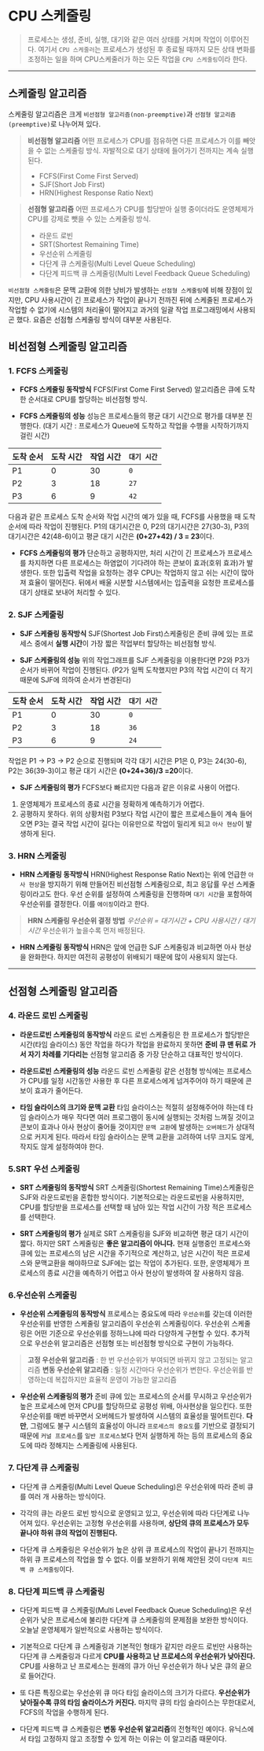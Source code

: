 # CPU 스케줄링

>프로세스는 생성, 준비, 실행, 대기와 같은 여러 상태를 거치며 작업이 이루어진다. 여기서 `CPU 스케줄러`는 프로세스가 생성된 후 종료될 때까지 모든 상태 변화를 조정하는 일을 하며 CPU스케줄러가 하는 모든 작업을 `CPU 스케줄링`이라 한다.

---


## 스케줄링 알고리즘

스케줄링 알고리즘은 크게 `비선점형 알고리즘(non-preemptive)`과 `선점형 알고리즘(preemptive)`로 나누어져 있다.

> **비선점형 알고리즘**
> 어떤 프로세스가 CPU를 점유하면 다른 프로세스가 이를 빼앗을 수 없는 스케줄링 방식. 자발적으로 대기 상태에 들어가기 전까지는 계속 실행된다. 
> * FCFS(First Come First Served)
> * SJF(Short Job First)
> * HRN(Highest Response Ratio Next)

> **선점형 알고리즘**
> 어떤 프로세스가 CPU를 할당받아 실행 중이더라도 운영체제가 CPU를 강제로 뺏을 수 있는 스케줄링 방식. 
> * 라운드 로빈
> * SRT(Shortest Remaining Time)
> * 우선순위 스케줄링
> * 다단계 큐 스케줄링(Multi Level Queue Scheduling)
> * 다단계 피드백 큐 스케줄링(Multi Level Feedback Queue Scheduling)

`비선점형 스케줄링`은 문맥 교환에 의한 낭비가 발생하는 `선점형 스케줄링`에 비해 장점이 있지만, CPU 사용시간이 긴 프로세스가 작업이 끝나기 전까진 뒤에 스케줄된 프로세스가 작업할 수 없기에 시스템의 처리율이 떨어지고 과거의 일괄 작업 프로그래밍에서 사용되곤 했다. 요즘은 선점형 스케줄링 방식이 대부분 사용된다. 


## 비선점형 스케줄링 알고리즘

### 1. FCFS 스케줄링
* **FCFS 스케줄링 동작방식**
FCFS(First Come First Served) 알고리즘은 큐에 도착한 순서대로 CPU를 할당하는 비선점형 방식.

* **FCFS 스케줄링의 성능**
성능은 프로세스들의 평균 대기 시간으로 평가를 대부분 진행한다.
(대기 시간 : 프로세스가 Queue에 도착하고 작업을 수행을 시작하기까지 걸린 시간)

|도착 순서|도착 시간|작업 시간|`대기 시간`|
|-|-|-|-|
|P1|0|30|`0`|
|P2|3|18|`27`|
|P3|6|9|`42`|

다음과 같은 프로세스 도착 순서와 작업 시간의 예가 있을 때, FCFS를 사용했을 때 도착 순서에 따라 작업이 진행된다. P1의 대기시간은 0, P2의 대기시간은 27(30-3), P3의 대기시간은 42(48-6)이고  평균 대기 시간은 **(0+27+42) / 3 = 23**이다.

* **FCFS 스케줄링의 평가**
단순하고 공평하지만, 처리 시간이 긴 프로세스가 프로세스를 차지하면 다른 프로세스는 하염없이 기다려야 하는 콘보이 효과(호위 효과)가 발생한다. 또한 입출력 작업을 요청하는 경우 CPU는 작업하지 않고 쉬는 시간이 많아져 효율이 떨어진다. 뒤에서 배울 시분할 시스템에서는 입출력을 요청한 프로세스를 대기 상태로 보내어 처리할 수 있다.


### 2. SJF 스케줄링
* **SJF 스케줄링 동작방식**
SJF(Shortest Job First)스케줄링은 준비 큐에 있는 프로세스 중에서 **실행 시간**이 가장 짧은 작업부터 할당하는 비선점형 방식.

* **SJF 스케줄링의 성능**
위의 작업그래프를 SJF 스케줄링을 이용한다면 P2와 P3가 순서가 바뀌어 작업이 진행된다. (P2가 일찍 도착했지만 P3의 작업 시간이 더 작기 때문에 SJF에 의하여 순서가 변경된다)

|도착 순서|도착 시간|작업 시간|`대기 시간`|
|-|-|-|-|
|P1|0|30|`0`|
|P2|3|18|`36`|
|P3|6|9|`24`|

작업은 P1 -> P3 -> P2 순으로 진행되며 각각 대기 시간은 P1은 0, P3는 24(30-6), P2는 36(39-3)이고 평균 대기 시간은 **(0+24+36)/3 =20**이다.

* **SJF 스케줄링의 평가**
FCFS보다 빠르지만 다음과 같은 이유로 사용이 어렵다.
1. 운영체제가 프로세스의 종료 시간을 정확하게 예측하기가 어렵다.
2. 공평하지 못하다. 위의 상황처럼 P3보다 작업 시간이 짧은 프로세스들이 계속 들어오면 P3는 결국 작업 시간이 길다는 이유만으로 작업이 밀리게 되고 `아사 현상`이 발생하게 된다.


### 3. HRN 스케줄링
* **HRN 스케줄링 동작방식**
HRN(Highest Response Ratio Next)는 위에 언급한 `아사 현상`을 방지하기 위해 만들어진 비선점형 스케줄링으로, 최고 응답률 우선 스케줄링이라고도 한다. 우선 순위를 설정하여 스케줄링을 진행하며 `대기 시간`을 포함하여 우선순위를 결정한다. 이를 `에이징`이라고 한다.

> **HRN 스케줄링 우선순위 결정 방법**
> *우선순위 = 대기시간 + CPU 사용시간 / 대기시간*
>  우선순위가 높을수록 먼저 배정된다.
* **HRN 스케줄링 동작방식**
HRN은 앞에 언급한 SJF 스케줄링과 비교하면 아사 현상을 완화한다. 하지만 여전히 공평성이 위배되기 때문에 많이 사용되지 않는다.
--------


## 선점형 스케줄링 알고리즘
### 4. 라운드 로빈 스케줄링
* **라운드로빈 스케줄링의 동작방식**
라운드 로빈 스케줄링은 한 프로세스가 할당받은 시간(타임 슬라이스) 동안 작업을 하다가 작업을 완료하지 못하면 **준비 큐 맨 뒤로 가서 자기 차례를 기다리는** 선점형 알고리즘 중 가장 단순하고 대표적인 방식이다.

* **라운드로빈 스케줄링의 성능**
라운드 로빈 스케줄링 같은 선점형 방식에는 프로세스가 CPU를 일정 시간동안 사용한 후 다른 프로세스에게 넘겨주어야 하기 때문에 콘보이 효과가 줄어든다.

* **타임 슬라이스의 크기와 문맥 교환**
타임 슬라이스는 적절히 설정해주어야 하는데 타임 슬라이스가 매우 작다면 여러 프로그램이 동시에 실행되는 것처럼 느껴질 것이고 콘보이 효과나 아사 현상이 줄어들 것이지만 `문맥 교환`에 발생하는 `오버헤드`가 상대적으로 커지게 된다. 따라서 타임 슬라이스는 문맥 교환을 고려하여 너무 크지도 않게, 작지도 않게 설정하여야 한다.

### 5.SRT 우선 스케줄링
* **SRT 스케줄링의 동작방식**
SRT 스케줄링(Shortest Remaining Time)스케줄링은 SJF와 라운드로빈을 혼합한 방식이다. 기본적으로는 라운드로빈을 사용하지만, CPU를 할당받을 프로세스를 선택할 때 남아 있는 작업 시간이 가장 적은 프로세스를 선택한다. 

* **SRT 스케줄링의 평가**
실제로 SRT 스케줄링을 SJF와 비교하면 평균 대기 시간이 짧다. 하지만 SRT 스케줄링은 **좋은 알고리즘이 아니다.** 현재 실행중인 프로세스와 큐에 있는 프로세스의 남은 시간을 주기적으로 계산하고, 남은 시간이 적은 프로세스와 문맥교환을 해야하므로 SJF에는 없는 작업이 추가된다. 또한, 운영체제가 프로세스의 종료 시간을 예측하기 어렵고 아사 현상이 발생하여 잘 사용하지 않음.


### 6.우선순위 스케줄링
* **우선순위 스케줄링의 동작방식**
프로세스는 중요도에 따라 `우선순위`를 갖는데 이러한 우선순위를 반영한 스케줄링 알고리즘이 우선순위 스케줄링이다. 우선순위 스케줄링은 어떤 기준으로 우선순위를 정하느냐에 따라 다양하게 구현할 수 있다. 추가적으로 우선순위 알고리즘은 선점형 또는 비선점형 방식으로 구현이 가능하다.

> **고정 우선순위 알고리즘** : 한 번 우선순위가 부여되면 바뀌지 않고 고정되는 알고리즘
> **변동 우선순위 알고리즘** : 일정 시간마다 우선순위가 변한다. 우선순위를 반영하는데 복잡하지만 효율적 운영이 가능한 알고리즘

* **우선순위 스케줄링의 평가**
준비 큐에 있는 프로세스의 순서를 무시하고 우선순위가 높은 프로세스에 먼저 CPU를 할당하므로 공평성 위배, 아사현상을 일으킨다. 또한 우선순위를 매번 바꾸면서 오버헤드가 발생하여 시스템의 효율성을 떨어트린다. **다만**, 그럼에도 불구 시스템의 효율성이 아니라 `프로세스의 중요도`를 기반으로 결정되기 때문에 `커널 프로세스`를 `일반 프로세스`보다 먼저 실행하게 하는 등의 프로세스의 중요도에 따라 정해지는 스케줄링에 사용된다.


### 7. 다단계 큐 스케줄링
* 다단계 큐 스케줄링(Multi Level Queue Scheduling)은 우선순위에 따라 준비 큐를 여러 개 사용하는 방식이다. 

* 각각의 큐는 라운드 로빈 방식으로 운영되고 있고, 우선순위에 따라 다단계로 나누어져 있다. 우선순위는 고정형 우선순위를 사용하며, **상단의 큐의 프로세스가 모두 끝나야 하위 큐의 작업이 진행된다.**

* 다단계 큐 스케줄링은 우선순위가 높은 상위 큐 프로세스의 작업이 끝나기 전까지는 하위 큐 프로세스의 작업을 할 수 없다. 이를 보완하기 위해 제안된 것이 `다단계 피드백 큐 스케줄링`이다.

### 8. 다단계 피드백 큐 스케줄링
* 다단계 피드백 큐 스케줄링(Multi Level Feedback Queue Scheduling)은 우선순위가 낮은 프로세스에 불리한 다단계 큐 스케줄링의 문제점을 보완한 방식이다. 오늘날 운영체제가 일반적으로 사용하는 방식이다.

* 기본적으로 다단계 큐 스케줄링과 기본적인 형태가 같지만 라운드 로빈만 사용하는 다단계 큐 스케줄링과 다르게 **CPU를 사용하고 난 프로세스의 우선순위가 낮아진다.** CPU를 사용하고 난 프로세스는 원래의 큐가 아닌 우선순위가 하나 낮은 큐의 끝으로 들어간다.

* 또 다른 특징으로는 우선순위 큐 마다 타임 슬라이스의 크기가 다르다. **우선순위가 낮아질수록 큐의 타임 슬라이스가 커진다.** 마지막 큐의 타임 슬라이스는 무한대로서, FCFS의 작업을 수행하게 된다.

* 다단계 피드백 큐 스케줄링은 **변동 우선순위 알고리즘**의 전형적인 예이다. 유닉스에서 타임 고정하지 않고 조정할 수 있게 하는 이유는 이 알고리즘 때문이다.
